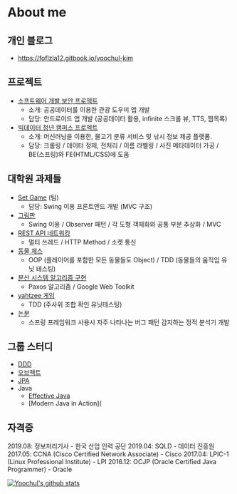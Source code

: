 # About me

## 개인 블로그 

- https://foflzla12.gitbook.io/yoochul-kim

## 프로젝트

- [소프트웨어 개발 보안 프로젝트](https://github.com/hello-yoochul/TeamSickYourCoding)
  - 소개: 공공데이터를 이용한 관광 도우미 앱 개발
  - 담당: 안드로이드 앱 개발 (공공데이터 활용, infinite 스크롤 뷰, TTS, 찜목록)
- [빅데이터 청년 캠퍼스 프로젝트](https://github.com/hello-yoochul/TeamTruffle)
  - 소개: 머신러닝을 이용한, 물고기 분류 서비스 및 낚시 정보 제공 플랫폼.
  - 담당: 크롤링 / 데이터 정제, 전처리 / 이름 라벨링 / 사진 메타데이터 가공 / BE(스프링)와 FE(HTML/CSS)에 도움

## 대학원 과제들

- [Set Game](https://github.com/hello-yoochul/StAndrewsCS5031P2) (팀)
  - 담당: Swing 이용 프론트엔드 개발 (MVC 구조) 
- [그림판](https://github.com/hello-yoochul/StAndrewsCS5001P4)
  - Swing 이용 / Observer 패턴 / 각 도형 객체화와 공통 부분 추상화 / MVC
- [REST API 네트워킹](https://github.com/hello-yoochul/StAndrewsCS5001P3)
  - 멀티 쓰레드 / HTTP Method / 소켓 통신
- [동물 체스](https://github.com/hello-yoochul/StAndrewsCS5001P2)
  - OOP (플레이어를 포함한 모든 동물들도 Object) / TDD (동물들의 움직임 유닛 테스팅)
- [분산 시스템 알고리즘 구현](https://github.com/hello-yoochul/StAndrewsCS4103P1)
  - Paxos 알고리즘 / Google Web Toolkit
- [yahtzee 게임](https://github.com/hello-yoochul/StAndrewsCS5031P1/tree/master/src)
  - TDD (주사위 조합 확인 유닛테스팅)
- [논문](https://github.com/sbefsf/findspringbugs/wiki)
  - 스프링 프레임워크 사용시 자주 나타나는 버그 패턴 감지하는 정적 분석기 개발

## 그룹 스터디

- [DDD](https://github.com/DDD-START/ONLINE-STUDY/wiki )
- [오브젝트](https://github.com/HONGDAE-OBJECT/OOP/wiki) 
- [JPA](https://github.com/GANGNAM-JPA/ORM-JPA/wiki)
- Java 
  - [Effective Java](https://github.com/GANGNAM-EFFECTIVEJAVA/EFFECTIVEJAVA/wiki)
  -  [Modern Java in Action](

## 자격증
2019.08: 정보처리기사 - 한국 산업 인력 공단
2019.04: SQLD - 데이터 진흥원
2017.05: CCNA (Cisco Certified Network Associate) - Cisco
2017.04: LPIC-1 (Linux Professional Institute) - LPI
2016.12: OCJP (Oracle Certified Java Programmer) - Oracle


[![Yoochul's github stats](https://github-readme-stats.vercel.app/api?username=hello-yoochul)](https://github.com/hello-yoochul/github-readme-stats)

